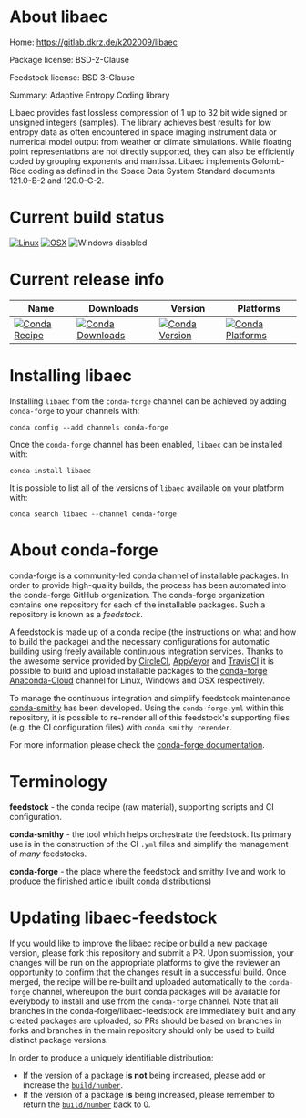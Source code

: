 About libaec
============

Home: https://gitlab.dkrz.de/k202009/libaec

Package license: BSD-2-Clause

Feedstock license: BSD 3-Clause

Summary: Adaptive Entropy Coding library

Libaec provides fast lossless compression of 1 up to 32 bit wide signed or unsigned integers (samples).
The library achieves best results for low entropy data as often encountered in space imaging instrument
data or numerical model output from weather or climate simulations. While floating point representations
are not directly supported, they can also be efficiently coded by grouping exponents and mantissa.
Libaec implements Golomb-Rice coding as defined in the Space Data System Standard documents 121.0-B-2
and 120.0-G-2.


Current build status
====================

[![Linux](https://img.shields.io/circleci/project/github/conda-forge/libaec-feedstock/master.svg?label=Linux)](https://circleci.com/gh/conda-forge/libaec-feedstock)
[![OSX](https://img.shields.io/travis/conda-forge/libaec-feedstock/master.svg?label=macOS)](https://travis-ci.org/conda-forge/libaec-feedstock)
![Windows disabled](https://img.shields.io/badge/Windows-disabled-lightgrey.svg)

Current release info
====================

| Name | Downloads | Version | Platforms |
| --- | --- | --- | --- |
| [![Conda Recipe](https://img.shields.io/badge/recipe-libaec-green.svg)](https://anaconda.org/conda-forge/libaec) | [![Conda Downloads](https://img.shields.io/conda/dn/conda-forge/libaec.svg)](https://anaconda.org/conda-forge/libaec) | [![Conda Version](https://img.shields.io/conda/vn/conda-forge/libaec.svg)](https://anaconda.org/conda-forge/libaec) | [![Conda Platforms](https://img.shields.io/conda/pn/conda-forge/libaec.svg)](https://anaconda.org/conda-forge/libaec) |

Installing libaec
=================

Installing `libaec` from the `conda-forge` channel can be achieved by adding `conda-forge` to your channels with:

```
conda config --add channels conda-forge
```

Once the `conda-forge` channel has been enabled, `libaec` can be installed with:

```
conda install libaec
```

It is possible to list all of the versions of `libaec` available on your platform with:

```
conda search libaec --channel conda-forge
```


About conda-forge
=================

conda-forge is a community-led conda channel of installable packages.
In order to provide high-quality builds, the process has been automated into the
conda-forge GitHub organization. The conda-forge organization contains one repository
for each of the installable packages. Such a repository is known as a *feedstock*.

A feedstock is made up of a conda recipe (the instructions on what and how to build
the package) and the necessary configurations for automatic building using freely
available continuous integration services. Thanks to the awesome service provided by
[CircleCI](https://circleci.com/), [AppVeyor](https://www.appveyor.com/)
and [TravisCI](https://travis-ci.org/) it is possible to build and upload installable
packages to the [conda-forge](https://anaconda.org/conda-forge)
[Anaconda-Cloud](https://anaconda.org/) channel for Linux, Windows and OSX respectively.

To manage the continuous integration and simplify feedstock maintenance
[conda-smithy](https://github.com/conda-forge/conda-smithy) has been developed.
Using the ``conda-forge.yml`` within this repository, it is possible to re-render all of
this feedstock's supporting files (e.g. the CI configuration files) with ``conda smithy rerender``.

For more information please check the [conda-forge documentation](https://conda-forge.org/docs/).

Terminology
===========

**feedstock** - the conda recipe (raw material), supporting scripts and CI configuration.

**conda-smithy** - the tool which helps orchestrate the feedstock.
                   Its primary use is in the construction of the CI ``.yml`` files
                   and simplify the management of *many* feedstocks.

**conda-forge** - the place where the feedstock and smithy live and work to
                  produce the finished article (built conda distributions)


Updating libaec-feedstock
=========================

If you would like to improve the libaec recipe or build a new
package version, please fork this repository and submit a PR. Upon submission,
your changes will be run on the appropriate platforms to give the reviewer an
opportunity to confirm that the changes result in a successful build. Once
merged, the recipe will be re-built and uploaded automatically to the
`conda-forge` channel, whereupon the built conda packages will be available for
everybody to install and use from the `conda-forge` channel.
Note that all branches in the conda-forge/libaec-feedstock are
immediately built and any created packages are uploaded, so PRs should be based
on branches in forks and branches in the main repository should only be used to
build distinct package versions.

In order to produce a uniquely identifiable distribution:
 * If the version of a package **is not** being increased, please add or increase
   the [``build/number``](https://conda.io/docs/user-guide/tasks/build-packages/define-metadata.html#build-number-and-string).
 * If the version of a package **is** being increased, please remember to return
   the [``build/number``](https://conda.io/docs/user-guide/tasks/build-packages/define-metadata.html#build-number-and-string)
   back to 0.
